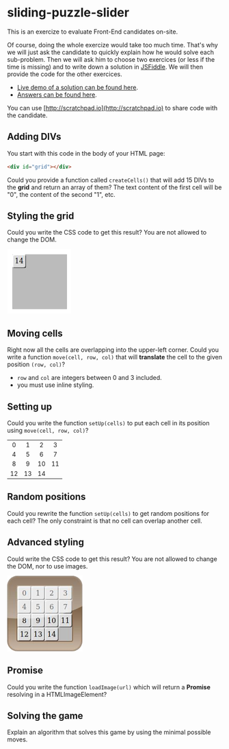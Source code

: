 # sliding-puzzle-slider

This is an exercize to evaluate Front-End candidates on-site.

Of course, doing the whole exercize would take too much time.
That's why we will just ask the candidate to quickly explain how he would solve each sub-problem.
Then we will ask him to choose two exercices (or less if the time is missing) and to write down a solution in [JSFiddle](https://jsfiddle.net).
We will then provide the code for the other exercices.

* [Live demo of a solution can be found here](https://tolokoban.github.io/sliding-puzzle-slider).
* [Answers can be found here](ANSWERS.md).

You can use [http://scratchpad.io](http://scratchpad.io) to share code with the candidate.

## Adding DIVs

You start with this code in the body of your HTML page:
```html
<div id="grid"></div>
```

Could you provide a function called `createCells()` that will add 15 DIVs to the __grid__ and return an array of them?
The text content of the first cell will be "0", the content of the second "1", etc.

## Styling the grid

Could you write the CSS code to get this result? You are not allowed to change the DOM.

![style-1.png](style-1.png)

## Moving cells

Right now all the cells are overlapping into the upper-left corner.
Could you write a function `move(cell, row, col)` that will __translate__ the cell to the given position `(row, col)`?
* `row` and `col` are integers between 0 and 3 included.
* you must use inline styling.

## Setting up

Could you write the function `setUp(cells)` to put each cell in its position using `move(cell, row, col)`?

|    |    |    |    |
|:--:|:--:|:--:|:--:|
|  0 |  1 |  2 |  3 |
|  4 |  5 |  6 |  7 |
|  8 |  9 | 10 | 11 |
| 12 | 13 | 14 |    |


## Random positions

Could you rewrite the function `setUp(cells)` to get random positions for each cell?
The only constraint is that no cell can overlap another cell.

## Advanced styling

Could write the CSS code to get this result? You are not allowed to change the DOM, nor to use images.

![style-2.png](style-2.png)

## Promise

Could you write the function `loadImage(url)` which will return a __Promise__ resolving in a HTMLImageElement?

## Solving the game

Explain an algorithm that solves this game by using the minimal possible moves.

